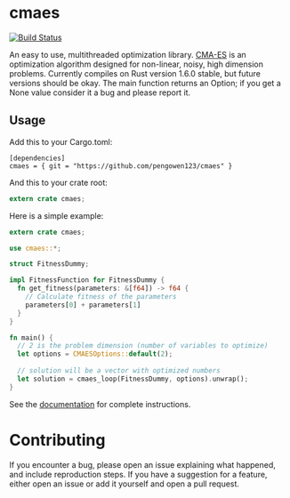 # cmaes
[![Build Status](https://travis-ci.org/pengowen123/cmaes.svg?branch=master)](https://travis-ci.org/pengowen123/cmaes)

An easy to use, multithreaded optimization library.
[CMA-ES](https://en.wikipedia.org/wiki/CMA-ES) is an optimization algorithm designed for non-linear, noisy, high dimension problems. Currently compiles on Rust version 1.6.0 stable, but future versions should be okay. The main function returns an Option; if you get a None value consider it a bug and please report it.

## Usage

Add this to your Cargo.toml:
```
[dependencies]
cmaes = { git = "https://github.com/pengowen123/cmaes" }
```

And this to your crate root:
```rust
extern crate cmaes;
```

Here is a simple example:
```rust
extern crate cmaes;

use cmaes::*;

struct FitnessDummy;

impl FitnessFunction for FitnessDummy {
  fn get_fitness(parameters: &[f64]) -> f64 {
    // Calculate fitness of the parameters
    parameters[0] + parameters[1]
  }
}

fn main() {
  // 2 is the problem dimension (number of variables to optimize)
  let options = CMAESOptions::default(2);
  
  // solution will be a vector with optimized numbers
  let solution = cmaes_loop(FitnessDummy, options).unwrap();
}
```

See the [documentation](http://pengowen123.github.io/cmaes/cmaes/index.html) for complete instructions.

# Contributing

If you encounter a bug, please open an issue explaining what happened, and include reproduction steps. If you have a suggestion for a feature, either open an issue or add it yourself and open a pull request.
